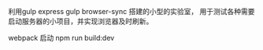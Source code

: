 利用gulp express gulp browser-sync 搭建的小型的实验室，
用于测试各种需要启动服务器的小项目，并实现浏览器及时刷新。

webpack 启动 
npm run build:dev
